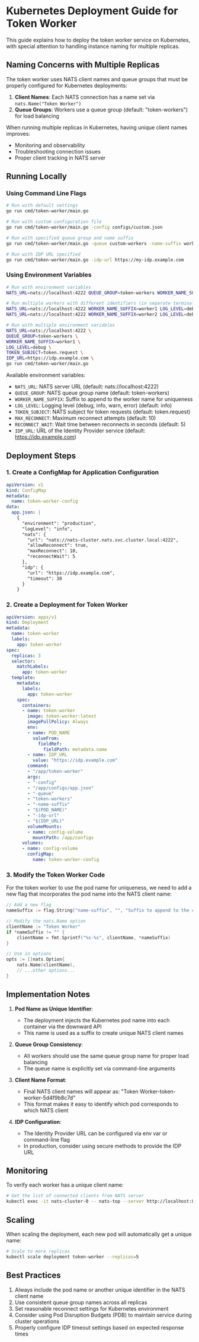 # Kubernetes Deployment Guide for Token Worker

This guide explains how to deploy the token worker service on Kubernetes, with special attention to handling instance naming for multiple replicas.

## Naming Concerns with Multiple Replicas

The token worker uses NATS client names and queue groups that must be properly configured for Kubernetes deployments:

1. **Client Names**: Each NATS connection has a name set via `nats.Name("Token Worker")` 
2. **Queue Groups**: Workers use a queue group (default: "token-workers") for load balancing

When running multiple replicas in Kubernetes, having unique client names improves:
- Monitoring and observability
- Troubleshooting connection issues
- Proper client tracking in NATS server

## Running Locally

### Using Command Line Flags

```bash
# Run with default settings
go run cmd/token-worker/main.go

# Run with custom configuration file
go run cmd/token-worker/main.go -config configs/custom.json

# Run with specified queue group and name suffix
go run cmd/token-worker/main.go -queue custom-workers -name-suffix worker1

# Run with IDP URL specified
go run cmd/token-worker/main.go -idp-url https://my-idp.example.com
```

### Using Environment Variables

```bash
# Run with environment variables
NATS_URL=nats://localhost:4222 QUEUE_GROUP=token-workers WORKER_NAME_SUFFIX=worker1 go run cmd/token-worker/main.go

# Run multiple workers with different identifiers (in separate terminals)
NATS_URL=nats://localhost:4222 WORKER_NAME_SUFFIX=worker1 LOG_LEVEL=debug IDP_URL=https://idp.example.com go run cmd/token-worker/main.go
NATS_URL=nats://localhost:4222 WORKER_NAME_SUFFIX=worker2 LOG_LEVEL=debug IDP_URL=https://idp.example.com go run cmd/token-worker/main.go

# Run with multiple environment variables
NATS_URL=nats://localhost:4222 \
QUEUE_GROUP=token-workers \
WORKER_NAME_SUFFIX=worker1 \
LOG_LEVEL=debug \
TOKEN_SUBJECT=token.request \
IDP_URL=https://idp.example.com \
go run cmd/token-worker/main.go
```

Available environment variables:
- `NATS_URL`: NATS server URL (default: nats://localhost:4222)
- `QUEUE_GROUP`: NATS queue group name (default: token-workers)
- `WORKER_NAME_SUFFIX`: Suffix to append to the worker name for uniqueness
- `LOG_LEVEL`: Logging level (debug, info, warn, error) (default: info)
- `TOKEN_SUBJECT`: NATS subject for token requests (default: token.request)
- `MAX_RECONNECT`: Maximum reconnect attempts (default: 10)
- `RECONNECT_WAIT`: Wait time between reconnects in seconds (default: 5)
- `IDP_URL`: URL of the Identity Provider service (default: https://idp.example.com)

## Deployment Steps

### 1. Create a ConfigMap for Application Configuration

```yaml
apiVersion: v1
kind: ConfigMap
metadata:
  name: token-worker-config
data:
  app.json: |
    {
      "environment": "production",
      "logLevel": "info",
      "nats": {
        "url": "nats://nats-cluster.nats.svc.cluster.local:4222",
        "allowReconnect": true,
        "maxReconnect": 10,
        "reconnectWait": 5
      },
      "idp": {
        "url": "https://idp.example.com",
        "timeout": 30
      }
    }
```

### 2. Create a Deployment for Token Worker

```yaml
apiVersion: apps/v1
kind: Deployment
metadata:
  name: token-worker
  labels:
    app: token-worker
spec:
  replicas: 3
  selector:
    matchLabels:
      app: token-worker
  template:
    metadata:
      labels:
        app: token-worker
    spec:
      containers:
      - name: token-worker
        image: token-worker:latest
        imagePullPolicy: Always
        env:
        - name: POD_NAME
          valueFrom:
            fieldRef:
              fieldPath: metadata.name
        - name: IDP_URL
          value: "https://idp.example.com"
        command:
        - "/app/token-worker"
        args:
        - "-config"
        - "/app/configs/app.json"
        - "-queue"
        - "token-workers"
        - "-name-suffix"
        - "$(POD_NAME)"
        - "-idp-url"
        - "$(IDP_URL)"
        volumeMounts:
        - name: config-volume
          mountPath: /app/configs
      volumes:
      - name: config-volume
        configMap:
          name: token-worker-config
```

### 3. Modify the Token Worker Code

For the token worker to use the pod name for uniqueness, we need to add a new flag that incorporates the pod name into the NATS client name:

```go
// Add a new flag
nameSuffix := flag.String("name-suffix", "", "Suffix to append to the client name")

// Modify the nats.Name option
clientName := "Token Worker"
if *nameSuffix != "" {
    clientName = fmt.Sprintf("%s-%s", clientName, *nameSuffix)
}

// Use in options
opts := []nats.Option{
    nats.Name(clientName),
    // ...other options...
}
```

## Implementation Notes

1. **Pod Name as Unique Identifier**:
   - The deployment injects the Kubernetes pod name into each container via the downward API
   - This name is used as a suffix to create unique NATS client names

2. **Queue Group Consistency**:
   - All workers should use the same queue group name for proper load balancing
   - The queue name is explicitly set via command-line arguments

3. **Client Name Format**:
   - Final NATS client names will appear as: "Token Worker-token-worker-5d4f9b8c7d"
   - This format makes it easy to identify which pod corresponds to which NATS client

4. **IDP Configuration**:
   - The Identity Provider URL can be configured via env var or command-line flag
   - In production, consider using secure methods to provide the IDP URL

## Monitoring

To verify each worker has a unique client name:

```bash
# Get the list of connected clients from NATS server
kubectl exec -it nats-cluster-0 -- nats-top --server http://localhost:8222
```

## Scaling

When scaling the deployment, each new pod will automatically get a unique name:

```bash
# Scale to more replicas
kubectl scale deployment token-worker --replicas=5
```

## Best Practices

1. Always include the pod name or another unique identifier in the NATS client name
2. Use consistent queue group names across all replicas
3. Set reasonable reconnect settings for Kubernetes environment
4. Consider using Pod Disruption Budgets (PDB) to maintain service during cluster operations
5. Properly configure IDP timeout settings based on expected response times
